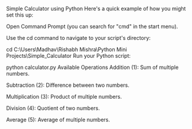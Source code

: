 Simple Calculator using Python
Here's a quick example of how you might set this up:

Open Command Prompt (you can search for "cmd" in the start menu).

Use the cd command to navigate to your script's directory:

cd C:\Users\Madhav\Rishabh Mishra\Python Mini Projects\Simple_Calculator
Run your Python script:

python calculator.py
Available Operations
Addition (1): Sum of multiple numbers.

Subtraction (2): Difference between two numbers.

Multiplication (3): Product of multiple numbers.

Division (4): Quotient of two numbers.

Average (5): Average of multiple numbers.
